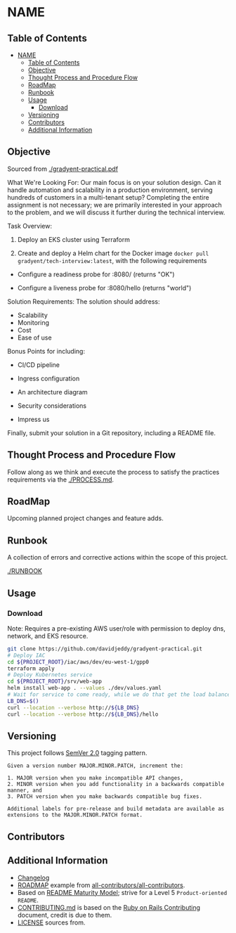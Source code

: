 # NAME

## Table of Contents

- [NAME](#name)
  - [Table of Contents](#table-of-contents)
  - [Objective](#objective)
  - [Thought Process and Procedure Flow](#thought-process-and-procedure-flow)
  - [RoadMap](#roadmap)
  - [Runbook](#runbook)
  - [Usage](#usage)
    - [Download](#download)
  - [Versioning](#versioning)
  - [Contributors](#contributors)
  - [Additional Information](#additional-information)

## Objective

Sourced from [./gradyent-practical.pdf](./gradyent-practical.pdf)

What We're Looking For: Our main focus is on your solution design. Can it handle
automation and scalability in a production environment, serving hundreds of customers in
a multi-tenant setup? Completing the entire assignment is not necessary; we are primarily
interested in your approach to the problem, and we will discuss it further during the
technical interview.

Task Overview:

1. Deploy an EKS cluster using Terraform

2. Create and deploy a Helm chart for the Docker image `docker pull gradyent/tech-interview:latest`, with the following requirements

- Configure a readiness probe for :8080/ (returns "OK")

- Configure a liveness probe for :8080/hello (returns "world")

Solution Requirements: The solution should address:

- Scalability
- Monitoring
- Cost
- Ease of use

Bonus Points for including:

- CI/CD pipeline

- Ingress configuration

- An architecture diagram

- Security considerations

- Impress us

Finally, submit your solution in a Git repository, including a README file.

## Thought Process and Procedure Flow

Follow along as we think and execute the process to satisfy the practices requirements via the [./PROCESS.md](./PROCESS.md).

## RoadMap

Upcoming planned project changes and feature adds.

## Runbook

A collection of errors and corrective actions within the scope of this project.

[./RUNBOOK](./RUNBOOK.md)

## Usage

### Download

Note: Requires a pre-existing AWS user/role with permission to deploy dns, network, and EKS resource.

```sh
git clone https://github.com/davidjeddy/gradyent-practical.git
# Deploy IAC
cd ${PROJECT_ROOT}/iac/aws/dev/eu-west-1/gpp0
terraform apply
# Deploy Kubernetes service
cd ${PROJECT_ROOT}/srv/web-app
helm install web-app . --values ./dev/values.yaml
# Wait for service to come ready, while we do that get the load balancer DNS
LB_DNS=$()
curl --location --verbose http://${LB_DNS}
curl --location --verbose http://${LB_DNS}/hello
```

## Versioning

This project follows [SemVer 2.0](https://semver.org/) tagging pattern.

```quote
Given a version number MAJOR.MINOR.PATCH, increment the:

1. MAJOR version when you make incompatible API changes,
2. MINOR version when you add functionality in a backwards compatible manner, and
3. PATCH version when you make backwards compatible bug fixes.

Additional labels for pre-release and build metadata are available as extensions to the MAJOR.MINOR.PATCH format.
```

## Contributors

## Additional Information

- [Changelog](https://github.com/olivierlacan/keep-a-changelog)
- [ROADMAP](./ROADMAP.md) example from [all-contributors/all-contributors](https://github.com/all-contributors/all-contributors/blob/master/MAINTAINERS.md).
- Based on [README Maturity Model](https://github.com/LappleApple/feedmereadmes/blob/master/README-maturity-model.md); strive for a Level 5 `Product-oriented README`.
- [CONTRIBUTING.md](./CONTRIBUTING.md) is based on the [Ruby on Rails Contributing](https://github.com/rails/rails/blob/master/CONTRIBUTING.md) document, credit is due to them.
- [LICENSE](./LICENSE.md) sources from.
